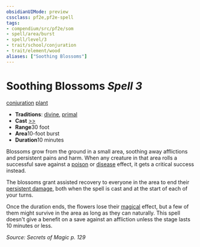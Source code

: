 ```yaml
---
obsidianUIMode: preview
cssclass: pf2e,pf2e-spell
tags:
- compendium/src/pf2e/som
- spell/area/burst
- spell/level/3
- trait/school/conjuration
- trait/element/wood
aliases: ["Soothing Blossoms"]
---
```

# Soothing Blossoms *Spell 3*   
[conjuration](conjuration.md)  [plant](plant.md)  

- **Traditions**: [divine](divine.md), [primal](primal.md)
- **Cast** [>>](chapter-9-playing-the-game.md#Actions "Two-Action") 
- **Range**30 foot
- **Area**10-foot burst
- **Duration**10 minutes

Blossoms grow from the ground in a small area, soothing away afflictions and persistent pains and harm. When any creature in that area rolls a successful save against a [poison](rules/traits/poison.md) or [disease](rules/traits/disease.md) effect, it gets a critical success instead.

The blossoms grant assisted recovery to everyone in the area to end their [persistent damage](conditions.md#Persistent%20Damage), both when the spell is cast and at the start of each of your turns.

Once the duration ends, the flowers lose their [magical](magical.md) effect, but a few of them might survive in the area as long as they can naturally. This spell doesn't give a benefit on a save against an affliction unless the stage lasts 10 minutes or less.

*Source: Secrets of Magic p. 129*